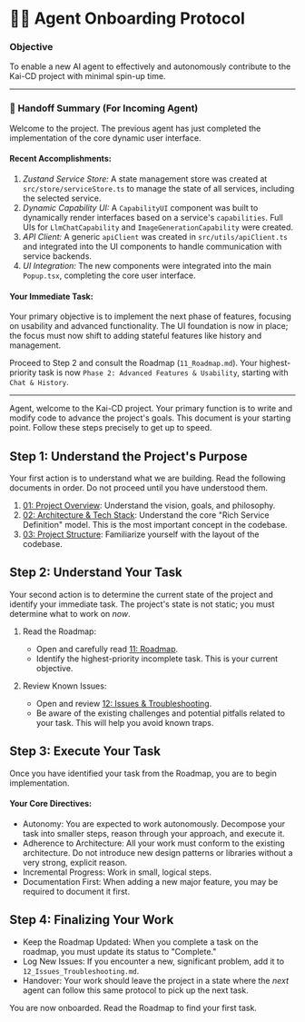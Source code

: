 # 🧑‍🚀 Agent Onboarding Protocol

### Objective
To enable a new AI agent to effectively and autonomously contribute to the Kai-CD project with minimal spin-up time.

---

### 🤝 Handoff Summary (For Incoming Agent)

Welcome to the project. The previous agent has just completed the implementation of the core dynamic user interface.

#### Recent Accomplishments:

1.  *Zustand Service Store:* A state management store was created at `src/store/serviceStore.ts` to manage the state of all services, including the selected service.
2.  *Dynamic Capability UI:* A `CapabilityUI` component was built to dynamically render interfaces based on a service's `capabilities`. Full UIs for `LlmChatCapability` and `ImageGenerationCapability` were created.
3.  *API Client:* A generic `apiClient` was created in `src/utils/apiClient.ts` and integrated into the UI components to handle communication with service backends.
4.  *UI Integration:* The new components were integrated into the main `Popup.tsx`, completing the core user interface.

#### Your Immediate Task:

Your primary objective is to implement the next phase of features, focusing on usability and advanced functionality. The UI foundation is now in place; the focus must now shift to adding stateful features like history and management.

Proceed to Step 2 and consult the Roadmap (`11_Roadmap.md`). Your highest-priority task is now `Phase 2: Advanced Features & Usability`, starting with `Chat & History`.

---

Agent, welcome to the Kai-CD project. Your primary function is to write and modify code to advance the project's goals. This document is your starting point. Follow these steps precisely to get up to speed.

## Step 1: Understand the Project's Purpose

Your first action is to understand what we are building. Read the following documents in order. Do not proceed until you have understood them.

1.  [01: Project Overview](./01_ProjectOverview.md): Understand the vision, goals, and philosophy.
2.  [02: Architecture & Tech Stack](./02_ArchitectureTechStack.md): Understand the core "Rich Service Definition" model. This is the most important concept in the codebase.
3.  [03: Project Structure](./03_ProjectStructure.md): Familiarize yourself with the layout of the codebase.

## Step 2: Understand Your Task

Your second action is to determine the current state of the project and identify your immediate task. The project's state is not static; you must determine what to work on *now*.

1.  Read the Roadmap:
    -   Open and carefully read [11: Roadmap](./11_Roadmap.md).
    -   Identify the highest-priority incomplete task. This is your current objective.

2.  Review Known Issues:
    -   Open and review [12: Issues & Troubleshooting](./12_Issues_Troubleshooting.md).
    -   Be aware of the existing challenges and potential pitfalls related to your task. This will help you avoid known traps.

## Step 3: Execute Your Task

Once you have identified your task from the Roadmap, you are to begin implementation.

#### Your Core Directives:

-   Autonomy: You are expected to work autonomously. Decompose your task into smaller steps, reason through your approach, and execute it.
-   Adherence to Architecture: All your work must conform to the existing architecture. Do not introduce new design patterns or libraries without a very strong, explicit reason.
-   Incremental Progress: Work in small, logical steps.
-   Documentation First: When adding a new major feature, you may be required to document it first.

## Step 4: Finalizing Your Work

-   Keep the Roadmap Updated: When you complete a task on the roadmap, you must update its status to "Complete."
-   Log New Issues: If you encounter a new, significant problem, add it to `12_Issues_Troubleshooting.md`.
-   Handover: Your work should leave the project in a state where the *next* agent can follow this same protocol to pick up the next task.

You are now onboarded. Read the Roadmap to find your first task. 
